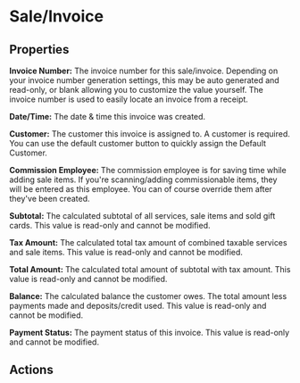 # Sale/Invoice

## Properties

**Invoice Number:** The invoice number for this sale/invoice. Depending on your invoice number generation settings, this may be auto generated and read-only, or blank allowing you to customize the value yourself. The invoice number is used to easily locate an invoice from a receipt.

**Date/Time:** The date & time this invoice was created.

**Customer:** The customer this invoice is assigned to. A customer is required. You can use the default customer button to quickly assign the Default Customer.

**Commission Employee:** The commission employee is for saving time while adding sale items. If you're scanning/adding commissionable items, they will be entered as this employee. You can of course override them after they've been created.

**Subtotal:** The calculated subtotal of all services, sale items and sold gift cards. This value is read-only and cannot be modified.

**Tax Amount:** The calculated total tax amount of combined taxable services and sale items. This value is read-only and cannot be modified.

**Total Amount:** The calculated total amount of subtotal with tax amount. This value is read-only and cannot be modified.

**Balance:** The calculated balance the customer owes. The total amount less payments made and deposits/credit used. This value is read-only and cannot be modified.

**Payment Status:** The payment status of this invoice. This value is read-only and cannot be modified.

## Actions
